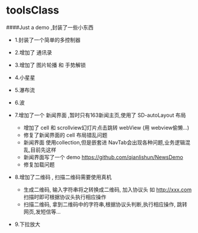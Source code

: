 # toolsClass
####Just a demo ,封装了一些小东西

* 1.封装了一个简单的多控制器 


* 2.增加了 通讯录 


* 3.增加了 图片轮播 和 手势解锁 


* 4.小星星 


* 5.瀑布流  


* 6.波 


* 7.增加了一个 新闻界面 ,暂时只有163新闻主页,使用了 SD-autoLayout 布局 
    * 增加了 cell  和 scrollview幻灯片点击跳转 webView  (用 webview偷懒...) 
    * 修复了新闻界面的 cell 布局错乱问题 
    * 新闻界面 使用collection,但是嵌套进 NavTab会出现各种问题,业务逻辑混乱,目前先这样 
    * 新闻界面写了一个 demo https://github.com/qianlishun/NewsDemo  
    * 修复加载问题
* 8.增加了二维码 , 扫描二维码需要使用真机 
    * 生成二维码, 输入字符串将之转换成二维码, 加入协议头 如 http://xxx.com 扫描时即可根据协议头执行相应操作
    * 扫描二维码, 拿到二维码中的字符串,根据协议头判断,执行相应操作, 跳转网页,发短信等...  
* 9.下拉放大
    
